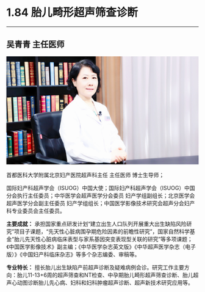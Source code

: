 # 1.84 胎儿畸形超声筛查诊断

---



## 吴青青 主任医师

![1678504644614](image/c01_84/1678504644614.png)

首都医科大学附属北京妇产医院超声科主任 主任医师 博士生导师；

国际妇产科超声学会（ISUOG）中国大使；国际妇产科超声学会（ISUOG）中国分会执行主任委员；中华医学会超声医学分会委员 妇产学组副组长；北京医学会超声医学分会副主任委员 妇产学组组长；中国医学影像技术研究会超声分会妇产科专业委员会主任委员。

**主要成就：** 承担国家重点研发计划“建立出生人口队列开展重大出生缺陷风险研究”项目子课题，“先天性心脏病围孕期危险因素的前瞻性研究”，国家自然科学基金“胎儿先天性心脏病临床表型与家系基因突变表现型关联的研究”等多项课题；《中国医学影像技术》副主编；《中华医学杂志英文版》《中华超声医学杂志（电子版）》《中国妇产科临床杂志》等多个杂志编委、审稿等。

**专业特长：** 擅长胎儿出生缺陷产前超声诊断及疑难病例会诊。研究工作主要方向：胎儿11-13+6周的超声筛查和NT检查、中孕期胎儿畸形超声筛查诊断、胎儿超声心动图诊断胎儿先心病、妇科和妇科肿瘤超声诊断、超声新技术研究应用等。
